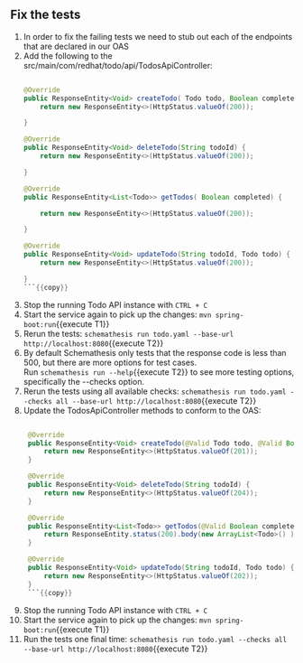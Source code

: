 ## Fix the tests
1. In order to fix the failing tests we need to stub out each of the endpoints that are declared in our OAS
2. Add the following to the src/main/com/redhat/todo/api/TodosApiController:
    ```java

    @Override
    public ResponseEntity<Void> createTodo( Todo todo, Boolean completed) {
        return new ResponseEntity<>(HttpStatus.valueOf(200));

    }

    @Override
    public ResponseEntity<Void> deleteTodo(String todoId) {
        return new ResponseEntity<>(HttpStatus.valueOf(200));

    }

    @Override
    public ResponseEntity<List<Todo>> getTodos( Boolean completed) {

        return new ResponseEntity<>(HttpStatus.valueOf(200));

    }

    @Override
    public ResponseEntity<Void> updateTodo(String todoId, Todo todo) {
        return new ResponseEntity<>(HttpStatus.valueOf(200));

    }
    ```{{copy}}
3. Stop the running Todo API instance with `CTRL + C`
3. Start the service again to pick up the changes: `mvn spring-boot:run`{{execute T1}}
3. Rerun the tests: `schemathesis run todo.yaml --base-url http://localhost:8080`{{execute T2}}
4. By default Schemathesis only tests that the response code is less than 500, but there are more options for test cases.  
   Run `schemathesis run --help`{{execute T2}} to see more testing options, specifically the --checks option.
5. Rerun the tests using all available checks: `schemathesis run todo.yaml --checks all --base-url http://localhost:8080`{{execute T2}}
6. Update the TodosApiController methods to conform to the OAS:
   ```java
   
    @Override
    public ResponseEntity<Void> createTodo(@Valid Todo todo, @Valid Boolean completed) {
        return new ResponseEntity<>(HttpStatus.valueOf(201));
    }

    @Override
    public ResponseEntity<Void> deleteTodo(String todoId) {
        return new ResponseEntity<>(HttpStatus.valueOf(204));
    }

    @Override
    public ResponseEntity<List<Todo>> getTodos(@Valid Boolean completed) {
        return ResponseEntity.status(200).body(new ArrayList<Todo>() );
    }

    @Override
    public ResponseEntity<Void> updateTodo(String todoId, Todo todo) {
        return new ResponseEntity<>(HttpStatus.valueOf(202));
    }
    ```{{copy}}
7. Stop the running Todo API instance with `CTRL + C`
7. Start the service again to pick up the changes: `mvn spring-boot:run`{{execute T1}}
7. Run the tests one final time: `schemathesis run todo.yaml --checks all --base-url http://localhost:8080`{{execute T2}}
